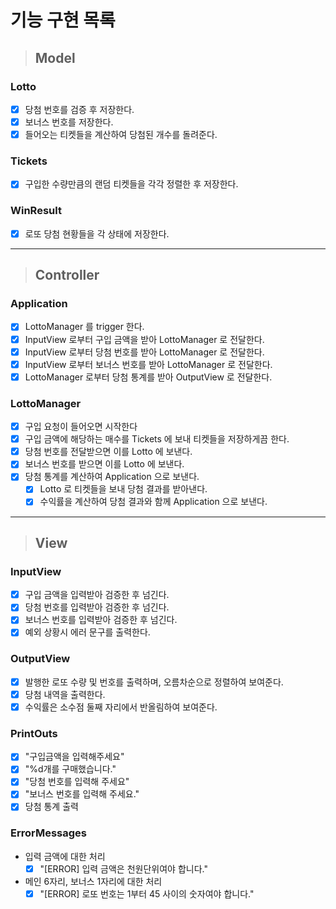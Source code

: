 # 기능 구현 목록
> ## Model

### Lotto
- [x] 당첨 번호를 검증 후 저장한다.
- [x] 보너스 번호를 저장한다.
- [x] 들어오는 티켓들을 계산하여 당첨된 개수를 돌려준다.

### Tickets
- [x] 구입한 수량만큼의 랜덤 티켓들을 각각 정렬한 후 저장한다.

### WinResult
- [x] 로또 당첨 현황들을 각 상태에 저장한다.

------------------------------------------------------------
> ## Controller

### Application
- [x] LottoManager 를 trigger 한다.
- [x] InputView 로부터 구입 금액을 받아 LottoManager 로 전달한다.
- [x] InputView 로부터 당첨 번호를 받아 LottoManager 로 전달한다.
- [x] InputView 로부터 보너스 번호를 받아 LottoManager 로 전달한다.
- [x] LottoManager 로부터 당첨 통계를 받아 OutputView 로 전달한다.

### LottoManager
- [x] 구입 요청이 들어오면 시작한다
- [x] 구입 금액에 해당하는 매수를 Tickets 에 보내 티켓들을 저장하게끔 한다.
- [x] 당첨 번호를 전달받으면 이를 Lotto 에 보낸다.
- [x] 보너스 번호를 받으면 이를 Lotto 에 보낸다.
- [x] 당첨 통계를 계산하여 Application 으로 보낸다.
  - [x] Lotto 로 티켓들을 보내 당첨 결과를 받아낸다.
  - [x] 수익률을 계산하여 당첨 결과와 함께 Application 으로 보낸다.

------------------------------------------------------------
> ## View

### InputView
- [x] 구입 금액을 입력받아 검증한 후 넘긴다.
- [x] 당첨 번호를 입력받아 검증한 후 넘긴다.
- [x] 보너스 번호를 입력받아 검증한 후 넘긴다.
- [x] 예외 상황시 에러 문구를 출력한다.

### OutputView
- [x] 발행한 로또 수량 및 번호를 출력하며, 오름차순으로 정렬하여 보여준다.
- [x] 당첨 내역을 출력한다.
- [x] 수익률은 소수점 둘째 자리에서 반올림하여 보여준다.

### PrintOuts
- [x] "구입금액을 입력해주세요"
- [x] "%d개를 구매했습니다."
- [x] "당첨 번호를 입력해 주세요"
- [x] "보너스 번호를 입력해 주세요."
- [x] 당첨 통계 출력

### ErrorMessages
- 입력 금액에 대한 처리
  - [x] "[ERROR] 입력 금액은 천원단위여야 합니다."
- 메인 6자리, 보너스 1자리에 대한 처리
  - [x] "[ERROR] 로또 번호는 1부터 45 사이의 숫자여야 합니다."